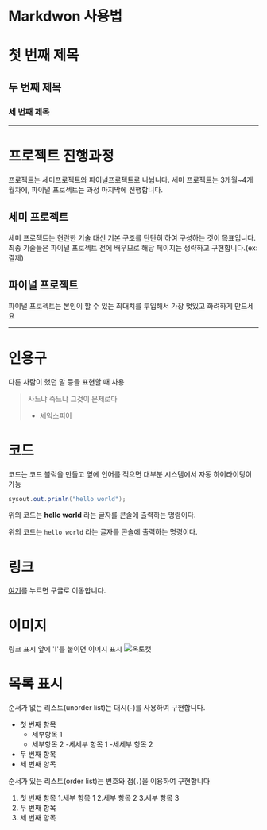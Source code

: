 # Markdwon 사용법

# 첫 번째 제목
## 두 번째 제목
### 세 번째 제목

---

# 프로젝트 진행과정

프로젝트는 세미프로젝트와 파이널프로젝트로 나뉩니다.
세미 프로젝트는 3개월~4개월차에, 파이널 프로젝트는 과정 마지막에 진행합니다.

## 세미 프로젝트

세미 프로젝트는 현란한 기술 대신 기본 구조를 탄탄히 하여 구성하는 것이 목표입니다.
최종 기술들은 파이널 프로젝트 전에 배우므로 해당 페이지는 생략하고 구현합니다.(ex: 결제)

## 파이널 프로젝트

파이널 프로젝트는 본인이 할 수 있는 최대치를 투입해서 가장 멋있고 화려하게 만드세요

---

# 인용구

다른 사람이 했던 말 등을 표현할 때 사용

> 사느냐 죽느냐 그것이 문제로다
> - 셰익스피어

# 코드

코드는 코드 블럭을 만들고 옆에 언어를 적으면 대부분 시스템에서 자동 하이라이팅이 가능

```java
sysout.out.prinln("hello world");
```

위의 코드는 **hello world** 라는 글자를 콘솔에 출력하는 명령이다.

위의 코드는 `hello world` 라는 글자를 콘솔에 출력하는 명령이다.

# 링크

[여기](https://www.google.com)를 누르면 구글로 이동합니다.

# 이미지

링크 표시 앞에 '!'를 붙이면 이미지 표시
![옥토캣](https://img1.daumcdn.net/thumb/R1280x0.fjpg/?fname=http://t1.daumcdn.net/brunch/service/user/543V/image/mdDAJAz7IwslIBY_piBkpgocZVA.PNG)

# 목록 표시

순서가 없는 리스트(unorder list)는 대시(`-`)를 사용하여 구현합니다.

- 첫 번째 항목
    - 세부항목 1
    - 세부항목 2
        -세세부 항목 1
        -세세부 항목 2
- 두 번째 항목
- 세 번째 항목

순서가 있는 리스트(order list)는 번호와 점(`.`)을 이용하여 구현합니다

1. 첫 번째 항목
    1.세부 항목 1
    2.세부 항목 2
    3.세부 항목 3
2. 두 번째 항목
3. 세 번째 항목
